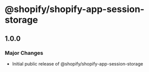 # @shopify/shopify-app-session-storage

## 1.0.0

### Major Changes

- Initial public release of @shopify/shopify-app-session-storage
